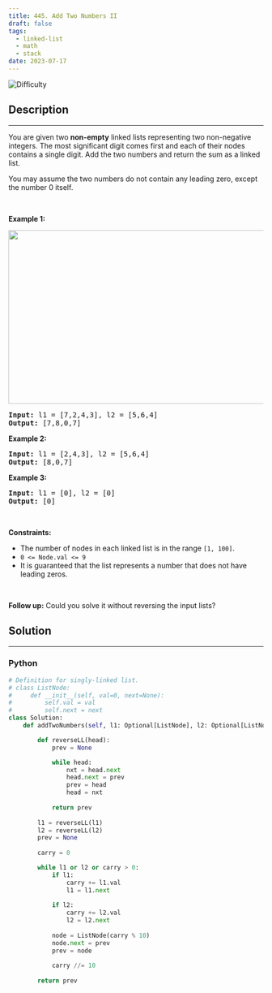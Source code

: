 ```yaml
---
title: 445. Add Two Numbers II
draft: false
tags: 
  - linked-list
  - math
  - stack
date: 2023-07-17
---
```


![Difficulty](https://img.shields.io/badge/Difficulty-Medium-blue.svg)

## Description

---
<p>You are given two <strong>non-empty</strong> linked lists representing two non-negative integers. The most significant digit comes first and each of their nodes contains a single digit. Add the two numbers and return the sum as a linked list.</p>

<p>You may assume the two numbers do not contain any leading zero, except the number 0 itself.</p>

<p>&nbsp;</p>
<p><strong class="example">Example 1:</strong></p>
<img alt="" src="https://assets.leetcode.com/uploads/2021/04/09/sumii-linked-list.jpg" style="width: 523px; height: 342px;" />
<pre>
<strong>Input:</strong> l1 = [7,2,4,3], l2 = [5,6,4]
<strong>Output:</strong> [7,8,0,7]
</pre>

<p><strong class="example">Example 2:</strong></p>

<pre>
<strong>Input:</strong> l1 = [2,4,3], l2 = [5,6,4]
<strong>Output:</strong> [8,0,7]
</pre>

<p><strong class="example">Example 3:</strong></p>

<pre>
<strong>Input:</strong> l1 = [0], l2 = [0]
<strong>Output:</strong> [0]
</pre>

<p>&nbsp;</p>
<p><strong>Constraints:</strong></p>

<ul>
	<li>The number of nodes in each linked list is in the range <code>[1, 100]</code>.</li>
	<li><code>0 &lt;= Node.val &lt;= 9</code></li>
	<li>It is guaranteed that the list represents a number that does not have leading zeros.</li>
</ul>

<p>&nbsp;</p>
<p><strong>Follow up:</strong>&nbsp;Could you solve it without reversing the input lists?</p>


## Solution

---
### Python
``` py title='add-two-numbers-ii'
# Definition for singly-linked list.
# class ListNode:
#     def __init__(self, val=0, next=None):
#         self.val = val
#         self.next = next
class Solution:
    def addTwoNumbers(self, l1: Optional[ListNode], l2: Optional[ListNode]) -> Optional[ListNode]:

        def reverseLL(head):
            prev = None

            while head:
                nxt = head.next
                head.next = prev
                prev = head
                head = nxt
            
            return prev
        
        l1 = reverseLL(l1)
        l2 = reverseLL(l2)
        prev = None
        
        carry = 0

        while l1 or l2 or carry > 0:
            if l1:
                carry += l1.val
                l1 = l1.next
            
            if l2:
                carry += l2.val
                l2 = l2.next
            
            node = ListNode(carry % 10)
            node.next = prev
            prev = node
            
            carry //= 10
        
        return prev

```

